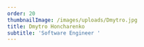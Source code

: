 ```yaml
---
order: 20
thumbnailImage: /images/uploads/Dmytro.jpg
title: Dmytro Honcharenko
subtitle: 'Software Engineer '
---
```


